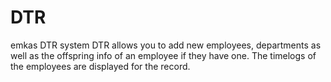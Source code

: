 # DTR
emkas DTR system
DTR allows you to add new employees, departments as well as the offspring info of an employee if they have one.
The timelogs of the employees are displayed for the record.

